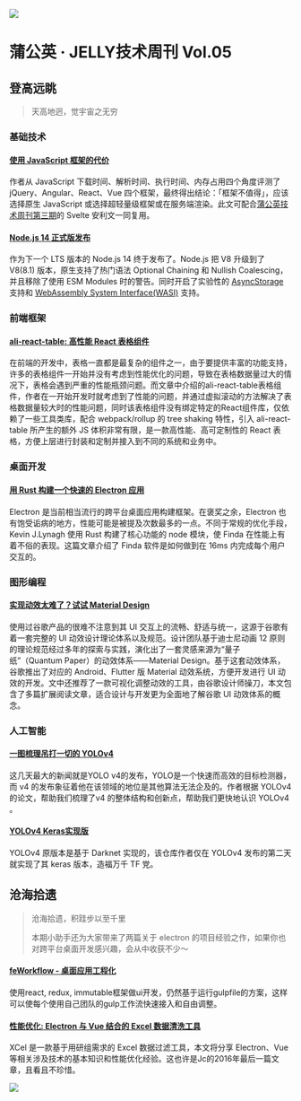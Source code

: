 ![](https://img13.360buyimg.com/ling/jfs/t1/110568/11/14394/223585/5ea7c45fE2f81ba3f/eadec5d7d4eedc0d.jpg)

# 蒲公英 · JELLY技术周刊 Vol.05

## 登高远眺

> 天高地迥，觉宇宙之无穷

### 基础技术

#### [使用 JavaScript 框架的代价](http://3.cn/-100dMMGs)

作者从 JavaScript 下载时间、解析时间、执行时间、内存占用四个角度评测了 jQuery、Angular、React、Vue 四个框架，最终得出结论：「框架不值得」，应该选择原生 JavaScript 或选择超轻量级框架或在服务端渲染。此文可配合[蒲公英技术周刊第三期](这里根据发布平台配个链接)的 Svelte 安利文一同复用。

#### [Node.js 14 正式版发布](http://3.cn/1-00dMMtL)

作为下一个 LTS 版本的 Node.js 14 终于发布了。Node.js 把 V8 升级到了 V8(8.1) 版本，原生支持了热门语法 Optional Chaining 和 Nullish Coalescing，并且移除了使用 ESM Modules 时的警告。同时开启了实验性的 [AsyncStorage](https://nodejs.org/api/async_hooks.html#async_hooks_async_hooks) 支持和 [WebAssembly System Interface(WASI)](https://wasi.dev/) 支持。

### 前端框架

#### [ali-react-table: 高性能 React 表格组件](http://3.cn/1-00dMMVZ)

在前端的开发中，表格一直都是最复杂的组件之一，由于要提供丰富的功能支持，许多的表格组件一开始并没有考虑到性能优化的问题，导致在表格数据量过大的情况下，表格会遇到严重的性能瓶颈问题。而文章中介绍的ali-react-table表格组件，作者在一开始开发时就考虑到了性能的问题，并通过虚拟滚动的方法解决了表格数据量较大时的性能问题，同时该表格组件没有绑定特定的React组件库，仅依赖了一些工具类库，配合 webpack/rollup 的 tree shaking 特性，引入 ali-react-table 所产生的额外 JS 体积非常有限，是一款高性能、高可定制性的 React 表格，方便上层进行封装和定制并接入到不同的系统和业务中。

### 桌面开发

#### [用 Rust 构建一个快速的 Electron 应用](http://3.cn/100dM-LJ1)

Electron 是当前相当流行的跨平台桌面应用构建框架。在褒奖之余，Electron 也有饱受诟病的地方，性能可能是被提及次数最多的一点。不同于常规的优化手段，Kevin J.Lynagh 使用 Rust 构建了核心功能的 node 模块，使 Finda 在性能上有着不俗的表现。这篇文章介绍了 Finda 软件是如何做到在 16ms 内完成每个用户交互的。

### 图形编程

#### [实现动效太难了？试试 Material Design](http://3.cn/1-00dMNlS)

使用过谷歌产品的很难不注意到其 UI 交互上的流畅、舒适与统一，这源于谷歌有着一套完整的 UI 动效设计理论体系以及规范。设计团队基于迪士尼动画 12 原则的理论规范经过多年的探索与实践，演化出了一套灵感来源为“量子纸”（Quantum Paper）的动效体系——Material Design。基于这套动效体系，谷歌推出了对应的 Android、Flutter 版 Material 动效系统，方便开发进行 UI 动效的开发。文中还推荐了一款可视化调整动效的工具，由谷歌设计师操刀，本文包含了多篇扩展阅读文章，适合设计与开发更为全面地了解谷歌 UI 动效体系的概念。

### 人工智能

#### [一图梳理吊打一切的 YOLOv4](http://3.cn/100dMLJ-2)

这几天最大的新闻就是YOLO v4的发布，YOLO是一个快速而高效的目标检测器，而 v4 的发布象征着他在该领域的地位是其他算法无法企及的。作者根据 YOLOv4 的论文，帮助我们梳理了v4 的整体结构和创新点，帮助我们更快地认识 YOLOv4 。

#### [YOLOv4 Keras实现版](http://3.cn/100dM-KYM)

YOLOv4 原版本是基于 Darknet 实现的，该仓库作者仅在 YOLOv4 发布的第二天就实现了其 keras 版本，造福万千 TF 党。

## 沧海拾遗

> 沧海拾遗，积跬步以至千里
>
> 本期小助手还为大家带来了两篇关于 electron 的项目经验之作，如果你也对跨平台桌面开发感兴趣，会从中收获不少～

#### [feWorkflow - 桌面应用工程化](http://3.cn/100dMO-e8)

使用react, redux, immutable框架做ui开发，仍然基于运行gulpfile的方案，这样可以使每个使用自己团队的gulp工作流快速接入和自由调整。

#### [性能优化: Electron 与 Vue 结合的 Excel 数据清洗工具](http://3.cn/10-0dMNIq)

XCel 是一款基于用研组需求的 Excel 数据过滤工具，本文将分享 Electron、Vue 等相关涉及技术的基本知识和性能优化经验。这也许是Jc的2016年最后一篇文章，且看且不珍惜。

![](https://img20.360buyimg.com/ling/jfs/t1/93326/34/18555/167361/5e946665E13c912ae/9a8405dd8be2dad4.jpg)